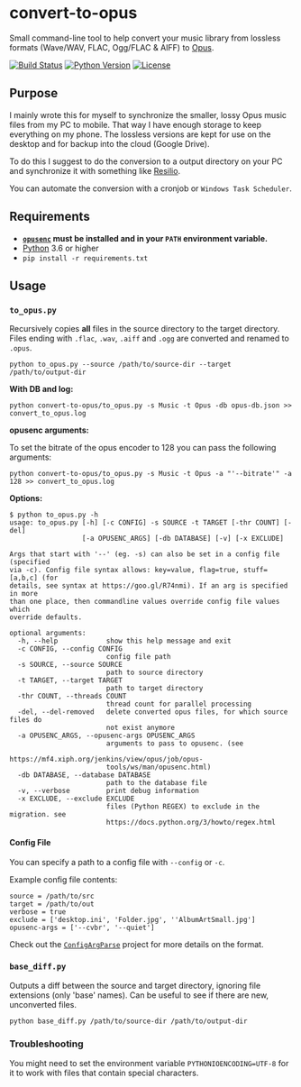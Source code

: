 # convert-to-opus

Small command-line tool to help convert your music library from lossless formats (Wave/WAV, FLAC, Ogg/FLAC & AIFF) to [Opus](https://en.wikipedia.org/wiki/Opus_(audio_format)).

[![Build Status](https://travis-ci.com/markus-wa/convert-to-opus.svg?branch=master)](https://travis-ci.com/markus-wa/convert-to-opus)
[![Python Version](https://img.shields.io/badge/python-3.6+-blue.svg)](https://www.python.org/download/releases/3.6.0/)
[![License](https://img.shields.io/badge/license-MIT-blue.svg?style=flat)](LICENSE.md)

## Purpose

I mainly wrote this for myself to synchronize the smaller, lossy Opus music files from my PC to mobile.
That way I have enough storage to keep everything on my phone.
The lossless versions are kept for use on the desktop and for backup into the cloud (Google Drive).

To do this I suggest to do the conversion to a output directory on your PC and synchronize it with something like [Resilio](https://www.resilio.com/).

You can automate the conversion with a cronjob or `Windows Task Scheduler`.


## Requirements

- **[`opusenc`](http://opus-codec.org/downloads/) must be installed and in your `PATH` environment variable.**
- [Python](https://www.python.org/downloads/) 3.6 or higher
- `pip install -r requirements.txt`


## Usage

### `to_opus.py`

Recursively copies **all** files in the source directory to the target directory.
Files ending with `.flac`, `.wav`, `.aiff` and `.ogg` are converted and renamed to `.opus`.

    python to_opus.py --source /path/to/source-dir --target /path/to/output-dir

**With DB and log:**

    python convert-to-opus/to_opus.py -s Music -t Opus -db opus-db.json >> convert_to_opus.log
   
**opusenc arguments:**

To set the bitrate of the opus encoder to 128 you can pass the following arguments:

    python convert-to-opus/to_opus.py -s Music -t Opus -a "'--bitrate'" -a 128 >> convert_to_opus.log

**Options:**
```
$ python to_opus.py -h
usage: to_opus.py [-h] [-c CONFIG] -s SOURCE -t TARGET [-thr COUNT] [-del]
                  [-a OPUSENC_ARGS] [-db DATABASE] [-v] [-x EXCLUDE]

Args that start with '--' (eg. -s) can also be set in a config file (specified
via -c). Config file syntax allows: key=value, flag=true, stuff=[a,b,c] (for
details, see syntax at https://goo.gl/R74nmi). If an arg is specified in more
than one place, then commandline values override config file values which
override defaults.

optional arguments:
  -h, --help            show this help message and exit
  -c CONFIG, --config CONFIG
                        config file path
  -s SOURCE, --source SOURCE
                        path to source directory
  -t TARGET, --target TARGET
                        path to target directory
  -thr COUNT, --threads COUNT
                        thread count for parallel processing
  -del, --del-removed   delete converted opus files, for which source files do
                        not exist anymore
  -a OPUSENC_ARGS, --opusenc-args OPUSENC_ARGS
                        arguments to pass to opusenc. (see
                        https://mf4.xiph.org/jenkins/view/opus/job/opus-
                        tools/ws/man/opusenc.html)
  -db DATABASE, --database DATABASE
                        path to the database file
  -v, --verbose         print debug information
  -x EXCLUDE, --exclude EXCLUDE
                        files (Python REGEX) to exclude in the migration. see
                        https://docs.python.org/3/howto/regex.html
```

#### Config File

You can specify a path to a config file with `--config` or `-c`.

Example config file contents:
```
source = /path/to/src
target = /path/to/out
verbose = true
exclude = ['desktop.ini', 'Folder.jpg', ''AlbumArtSmall.jpg']
opusenc-args = ['--cvbr', '--quiet']
```

Check out the [`ConfigArgParse`](https://github.com/bw2/ConfigArgParse) project for more details on the format.

### `base_diff.py`

Outputs a diff between the source and target directory, ignoring file extensions (only 'base' names).
Can be useful to see if there are new, unconverted files.

    python base_diff.py /path/to/source-dir /path/to/output-dir

### Troubleshooting

You might need to set the environment variable `PYTHONIOENCODING=UTF-8` for it to work with files that contain special characters.
